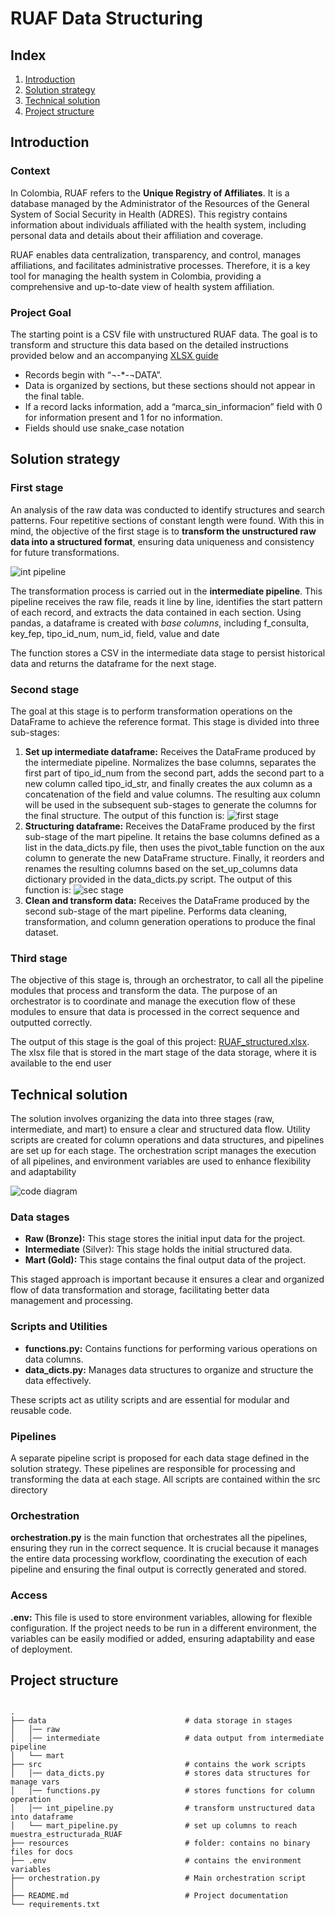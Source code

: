 # RUAF Data Structuring

## Index
1. [Introduction](#introduction)
2. [Solution strategy](#solution-strategy)
2. [Technical solution](#technical-solution)
3. [Project structure](#project-structure)


## Introduction
### Context
In Colombia, RUAF refers to the **Unique Registry of Affiliates**. It is a database managed by the Administrator of the Resources of the General System of Social Security in Health (ADRES). This registry contains information about individuals affiliated with the health system, including personal data and details about their affiliation and coverage.

RUAF enables data centralization, transparency, and control, manages affiliations, and facilitates administrative processes. Therefore, it is a key tool for managing the health system in Colombia, providing a comprehensive and up-to-date view of health system affiliation.

### Project Goal 
The starting point is a CSV file with unstructured RUAF data. The goal is to transform and structure this data based on the detailed instructions provided below and an accompanying [XLSX guide](data/raw/muestra_estructurada_RUAF.xlsx)

* Records begin with “¬-*-¬DATA”.
* Data is organized by sections, but these sections should not appear in the final table.
* If a record lacks information, add a “marca_sin_informacion” field with 0 for information present and 1 for no information.
* Fields should use snake_case notation

## Solution strategy

### First stage
An analysis of the raw data was conducted to identify structures and search patterns. Four repetitive sections of constant length were found. With this in mind, the objective of the first stage is to **transform the unstructured raw data into a structured format**, ensuring data uniqueness and consistency for future transformations.

![int pipeline](resources/int_pipeline.png)

The transformation process is carried out in the **intermediate pipeline**. This pipeline receives the raw file, reads it line by line, identifies the start pattern of each record, and extracts the data contained in each section. Using pandas, a dataframe is created with *base columns*, including f_consulta, key_fep, tipo_id_num, num_id, field, value and date

The function stores a CSV in the intermediate data stage to persist historical data and returns the dataframe for the next stage.

### Second stage
The goal at this stage is to perform transformation operations on the DataFrame to achieve the reference format. This stage is divided into three sub-stages: 

1. **Set up intermediate dataframe:** Receives the DataFrame produced by the intermediate pipeline. Normalizes the base columns, separates the first part of tipo_id_num from the second part, adds the second part to a new column called tipo_id_str, and finally creates the aux column as a concatenation of the field and value columns. The resulting aux column will be used in the subsequent sub-stages to generate the columns for the final structure.
The output of this function is: 
![first stage](resources/first_stage_mart_pipeline.png)
2. **Structuring dataframe:** Receives the DataFrame produced by the first sub-stage of the mart pipeline. It retains the base columns defined as a list in the data_dicts.py file, then uses the pivot_table function on the aux column to generate the new DataFrame structure. Finally, it reorders and renames the resulting columns based on the set_up_columns data dictionary provided in the data_dicts.py script.
The output of this function is:
![sec stage](resources/second_stage_mart_pipeline.png)
3. **Clean and transform data:** Receives the DataFrame produced by the second sub-stage of the mart pipeline. Performs data cleaning, transformation, and column generation operations to produce the final dataset.

### Third stage
The objective of this stage is, through an orchestrator, to call all the pipeline modules that process and transform the data. The purpose of an orchestrator is to coordinate and manage the execution flow of these modules to ensure that data is processed in the correct sequence and outputted correctly. 

The output of this stage is the goal of this project: [RUAF_structured.xlsx](data/mart/ruaf_structured.xlsx). The xlsx file that is stored in the mart stage of the data storage, where it is available to the end user

## Technical solution
The solution involves organizing the data into three stages (raw, intermediate, and mart) to ensure a clear and structured data flow. Utility scripts are created for column operations and data structures, and pipelines are set up for each stage. The orchestration script manages the execution of all pipelines, and environment variables are used to enhance flexibility and adaptability

![code diagram](resources/code_diagram.png)

### Data stages

* **Raw (Bronze):** This stage stores the initial input data for the project.
* **Intermediate** (Silver): This stage holds the initial structured data.
* **Mart (Gold):** This stage contains the final output data of the project.

This staged approach is important because it ensures a clear and organized flow of data transformation and storage, facilitating better data management and processing.

### Scripts and Utilities

* **functions.py:** Contains functions for performing various operations on data columns.
* **data_dicts.py:** Manages data structures to organize and structure the data effectively.

These scripts act as utility scripts and are essential for modular and reusable code.

### Pipelines

A separate pipeline script is proposed for each data stage defined in the solution strategy. These pipelines are responsible for processing and transforming the data at each stage. All scripts are contained within the src directory

### Orchestration

**orchestration.py** is the main function that orchestrates all the pipelines, ensuring they run in the correct sequence. It is crucial because it manages the entire data processing workflow, coordinating the execution of each pipeline and ensuring the final output is correctly generated and stored.

### Access

**.env:** This file is used to store environment variables, allowing for flexible configuration. If the project needs to be run in a different environment, the variables can be easily modified or added, ensuring adaptability and ease of deployment.

## Project structure

```linux

.
├── data                               # data storage in stages
│   │── raw
│   │── intermediate                   # data output from intermediate pipeline
│   └── mart
├── src                                # contains the work scripts
│   │── data_dicts.py                  # stores data structures for manage vars
│   │── functions.py                   # stores functions for column operation
│   │── int_pipeline.py                # transform unstructured data into dataframe
│   └── mart_pipeline.py               # set up columns to reach muestra_estructurada_RUAF
├── resources                          # folder: contains no binary files for docs
├── .env                               # contains the environment variables
├── orchestration.py                   # Main orchestration script
│
├── README.md                          # Project documentation
└── requirements.txt                   

```



